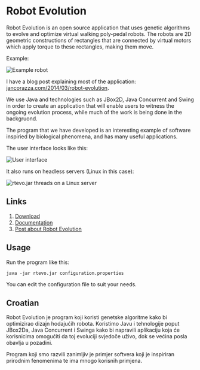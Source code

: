 Robot Evolution
===============

Robot Evolution is an open source application that uses genetic algorithms to evolve and optimize virtual walking poly-pedal robots. The robots are 2D geometric constructions of rectangles that are connected by virtual motors which apply torque to these rectangles, making them move.

Example:

![Example robot](http://i1.wp.com/yannbane.com/wordpress/wp-content/uploads/2014/03/walker1.png?resize=210%2C199)

I have a blog post explaining most of the application: [jancorazza.com/2014/03/robot-evolution](http://jancorazza.com/2014/03/robot-evolution/).

We use Java and technologies such as JBox2D, Java Concurrent and Swing in order to create an application that will enable users to witness the ongoing evolution process, while much of the work is being done in the backgruond.

The program that we have developed is an interesting example of software inspiried by biological phenomena, and has many useful applications.

The user interface looks like this:

![User interface](http://i0.wp.com/yannbane.com/wordpress/wp-content/uploads/2014/03/ui.png?resize=604%2C313)

It also runs on headless servers (Linux in this case):

![rtevo.jar threads on a Linux server](http://i1.wp.com/yannbane.com/wordpress/wp-content/uploads/2014/03/onServer.png?resize=604%2C394)

## Links

1. [Download](https://drive.google.com/folderview?id=0B_ReuD-ij9sQOFRhc0FOOGRucXc&usp=sharing&tid=0B_ReuD-ij9sQM2hUdEpLd2tRUjg)
2. [Documentation](https://drive.google.com/folderview?id=0B_ReuD-ij9sQSzI1S19YWVB0OVE&usp=sharing&tid=0B_ReuD-ij9sQM2hUdEpLd2tRUjg)
3. [Post about Robot Evolution](http://jancorazza.com/2014/03/robot-evolution/)

## Usage

Run the program like this:

`java -jar rtevo.jar configuration.properties`

You can edit the configuration file to suit your needs.

## Croatian

Robot Evolution je program koji koristi genetske algoritme kako bi optimizirao dizajn hodajućih robota. Koristimo Javu i tehnologije poput JBox2Da, Java Concurrent i Swinga kako bi napravili aplikaciju koja će korisnicima omogućiti da toj evoluciji svjedoče uživo, dok se većina posla obavlja u pozadini.

Program koji smo razvili zanimljiv je primjer softvera koji je inspiriran prirodnim fenomenima te ima mnogo korisnih primjena. 
